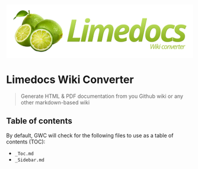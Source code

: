 ![Limedocs wiki converter](assets/images/Limedocs-wc.png)

# Limedocs Wiki Converter

> Generate HTML & PDF documentation from you Github wiki or any other markdown-based wiki

## Table of contents

By default, GWC will check for the following files to use as a table of contents (TOC):

- `_Toc.md`
- `_Sidebar.md`
 
